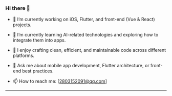 ### Hi there 👋
   
- 🔭 I’m currently working on iOS, Flutter, and front-end (Vue & React) projects.
  
- 🌱 I’m currently learning AI-related technologies and exploring how to integrate them into apps.
  
- 🤔 I enjoy crafting clean, efficient, and maintainable code across different platforms.
  
- 💬 Ask me about mobile app development, Flutter architecture, or front-end best practices.
  
- 📫 How to reach me: [2803152091@qq.com]

---

<!--
**Coya-yan/Coya-yan** is a ✨ _special_ ✨ repository because its `README.md` (this file) appears on your GitHub profile.

Here are some ideas to get you started:

- 🔭 I’m currently working on ...
- 🌱 I’m currently learning ...
- 👯 I’m looking to collaborate on ...
- 🤔 I’m looking for help with ...
- 💬 Ask me about ...
- 📫 How to reach me: ...
- 😄 Pronouns: ...
- ⚡ Fun fact: ...
-->
